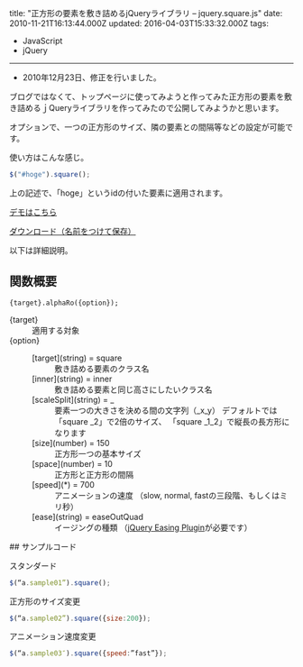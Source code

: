 title: "正方形の要素を敷き詰めるjQueryライブラリ – jquery.square.js"
date: 2010-11-21T16:13:44.000Z
updated: 2016-04-03T15:33:32.000Z
tags: 
  - JavaScript
  - jQuery
---


- 2010年12月23日、修正を行いました。

ブログではなくて、トップページに使ってみようと作ってみた正方形の要素を敷き詰めるｊQueryライブラリを作ってみたので公開してみようかと思います。

オプションで、一つの正方形のサイズ、隣の要素との間隔等などの設定が可能です。

使い方はこんな感じ。

```javascript
$("#hoge").square();
```

上の記述で、「hoge」というidの付いた要素に適用されます。

[デモはこちら](http://demo.sus-happy.net/javascript/square/)

[ダウンロード（名前をつけて保存）](http://demo.sus-happy.net/javascript/square/js/jquery.square.js)

以下は詳細説明。


## 関数概要

`{target}.alphaRo({option});`

<dl><dt>{target}</dt><dd>適用する対象</dd><dt>{option}</dt><dd><dl><dt>[target](string) = square</dt><dd>敷き詰める要素のクラス名</dd><dt>[inner](string) = inner</dt><dd>敷き詰める要素と同じ高さにしたいクラス名</dd><dt>[scaleSplit](string) = _</dt><dd>要素一つの大きさを決める間の文字列（_x_y）  
 デフォルトでは「square _2」で2倍のサイズ、  
 「square _1_2」で縦長の長方形になります</dd><dt>[size](number) = 150</dt><dd>正方形一つの基本サイズ</dd><dt>[space](number) = 10</dt><dd>正方形と正方形の間隔</dd><dt>[speed](*) = 700</dt><dd>アニメーションの速度  
 （slow, normal, fastの三段階、もしくはミリ秒）</dd><dt>[ease](string) = easeOutQuad</dt><dd>イージングの種類  
 （<a href="http://gsgd.co.uk/sandbox/jquery/easing/">jQuery Easing Plugin</a>が必要です）</dd></dl></dd></dl>
## サンプルコード

スタンダード

```javascript
$(“a.sample01”).square();
```

正方形のサイズ変更

```javascript
$(“a.sample02”).square({size:200});
```

アニメーション速度変更

```javascript
$(“a.sample03″).square({speed:”fast”});
```
